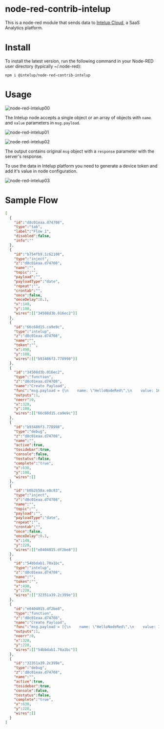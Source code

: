 # node-red-contrib-intelup

This is a node-red module that sends data to [Intelup Cloud](https://intelup.app), a SaaS Analytics platform.

# Install

To install the latest version, run the following command in your Node-RED user directory (typically ~/.node-red):

`npm i @intelup/node-red-contrib-intelup`

# Usage

![node-red-intelup00](https://user-images.githubusercontent.com/25334994/43339754-9adbd1d6-91b0-11e8-83d4-2e19e03ca0b4.png)

The Intelup node accepts a single object or an array of objects with `name` and `value` parameters in `msg.payload`.

![node-red-intelup01](https://user-images.githubusercontent.com/25334994/43339766-9f3e0b54-91b0-11e8-9929-b97c8519559e.png)

![node-red-intelup02](https://user-images.githubusercontent.com/25334994/43339770-a22082b6-91b0-11e8-95a0-ac256960a836.png)

The output contains original `msg` object with a `response` parameter with the server's response.

To use the data in Intelup platform you need to generate a device token and add it's value in node configuration.

![node-red-intelup03](https://user-images.githubusercontent.com/25334994/43339771-a34c5606-91b0-11e8-96b2-a301d52d4f69.png)

# Sample Flow

```JSON
[
  {
    "id":"d8c01eaa.d74708",
    "type":"tab",
    "label":"Flow 1",
    "disabled":false,
    "info":""
  },
  {
    "id":"b754fb9.1c62108",
    "type":"inject",
    "z":"d8c01eaa.d74708",
    "name":"",
    "topic":"",
    "payload":"",
    "payloadType":"date",
    "repeat":"",
    "crontab":"",
    "once":false,
    "onceDelay":0.1,
    "x":140,
    "y":100,
    "wires":[["34508d3b.016ec2"]]
  },
  {
    "id":"66c60d15.ca9e9c",
    "type":"intelup",
    "z":"d8c01eaa.d74708",
    "name":"",
    "token":"",
    "x":490,
    "y":100,
    "wires":[["b93486f3.778998"]]
  },
  {
    "id":"34508d3b.016ec2",
    "type":"function",
    "z":"d8c01eaa.d74708",
    "name":"Create Payload",
    "func":"msg.payload = {\n    name: \"HelloNodeRed\",\n    value: 101\n}\nreturn msg;",
    "outputs":1,
    "noerr":0,
    "x":320,
    "y":100,
    "wires":[["66c60d15.ca9e9c"]]
  },
  {
    "id":"b93486f3.778998",
    "type":"debug",
    "z":"d8c01eaa.d74708",
    "name":"",
    "active":true,
    "tosidebar":true,
    "console":false,
    "tostatus":false,
    "complete":"true",
    "x":630,
    "y":100,
    "wires":[]
  },
  {
    "id":"b0b2b58a.e8c83",
    "type":"inject",
    "z":"d8c01eaa.d74708",
    "name":"",
    "topic":"",
    "payload":"",
    "payloadType":"date",
    "repeat":"",
    "crontab":"",
    "once":false,
    "onceDelay":0.1,
    "x":140,
    "y":220,
    "wires":[["e0404015.df2be8"]]
  },
  {
    "id":"54bbdab1.70a1bc",
    "type":"intelup",
    "z":"d8c01eaa.d74708",
    "name":"",
    "token":"",
    "x":490,
    "y":220,
    "wires":[["32351a39.2c399e"]]
  },
  {
    "id":"e0404015.df2be8",
    "type":"function",
    "z":"d8c01eaa.d74708",
    "name":"Create Payload",
    "func":"msg.payload = [{\n    name: \"HelloNodeRed\",\n    value: 101\n},{\n    name: \"ByeNodeRed\",\n    value: 10\n}]\nreturn msg;",
    "outputs":1,
    "noerr":0,
    "x":320,
    "y":220,
    "wires":[["54bbdab1.70a1bc"]]
  },
  {
    "id":"32351a39.2c399e",
    "type":"debug",
    "z":"d8c01eaa.d74708",
    "name":"",
    "active":true,
    "tosidebar":true,
    "console":false,
    "tostatus":false,
    "complete":"true",
    "x":630,
    "y":220,
    "wires":[]
  }
]
```
